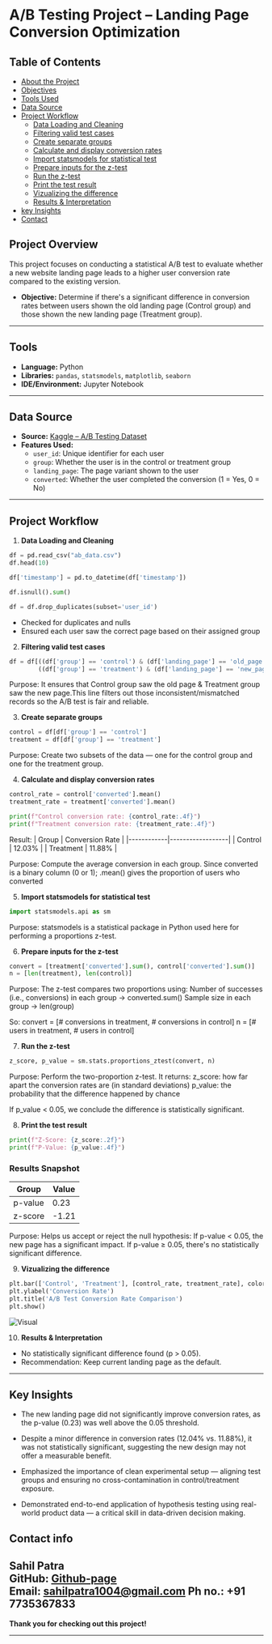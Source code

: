 #  A/B Testing Project – Landing Page Conversion Optimization


## Table of Contents
- [About the Project](#about-the-project)
- [Objectives](#Objectives)
- [Tools Used](#Tools)
- [Data Source](#data-source)
- [Project Workflow](#Project-Workflow)
  - [Data Loading and Cleaning](Data-Loading-and-cleaning)
  - [Filtering valid test cases](Filtering-valid-test-cases)
  - [Create separate groups](Create-separate-groups)
  - [Calculate and display conversion rates](Calculate-and-display-conversion-rates)
  - [Import statsmodels for statistical test](Import-statsmodels-for-statistical-test)
  - [Prepare inputs for the z-test](Prepare-inputs-for-the-z-test)
  - [Run the z-test](Run-the-z-test)
  - [Print the test result](Print-the-test-result)
  - [Vizualizing the difference](Vizualizing-the-difference)
  - [Results & Interpretation](Results-&-Interpretation)
- [key Insights](#Key-Insights)
- [Contact](#Contact)


##  Project Overview

This project focuses on conducting a statistical A/B test to evaluate whether a new website landing page leads to a higher user conversion rate compared to the existing version.
- **Objective:** Determine if there's a significant difference in conversion rates between users shown the old landing page (Control group) and those shown the new landing page (Treatment group).

---

##  Tools

- **Language:** Python
- **Libraries:** `pandas`, `statsmodels`, `matplotlib`, `seaborn`
- **IDE/Environment:** Jupyter Notebook
 
---

##  Data Source

- **Source:** [Kaggle – A/B Testing Dataset](https://www.kaggle.com/datasets/zhangluyuan/ab-testing)
- **Features Used:**
  - `user_id`: Unique identifier for each user
  - `group`: Whether the user is in the control or treatment group
  - `landing_page`: The page variant shown to the user
  - `converted`: Whether the user completed the conversion (1 = Yes, 0 = No)
 
---

##  Project Workflow

1. **Data Loading and Cleaning**
```python
df = pd.read_csv("ab_data.csv")
df.head(10)

df['timestamp'] = pd.to_datetime(df['timestamp'])

df.isnull().sum()

df = df.drop_duplicates(subset='user_id')
```
   - Checked for duplicates and nulls
   - Ensured each user saw the correct page based on their assigned group

2. **Filtering valid test cases**
```python
df = df[((df['group'] == 'control') & (df['landing_page'] == 'old_page')) |
        ((df['group'] == 'treatment') & (df['landing_page'] == 'new_page'))]
```
Purpose:
It ensures that Control group saw the old page & Treatment group saw the new page.This line filters out those inconsistent/mismatched records so the A/B test is fair and reliable.


3. **Create separate groups**
```python
control = df[df['group'] == 'control']
treatment = df[df['group'] == 'treatment']
```
Purpose:
Create two subsets of the data — one for the control group and one for the treatment group.

4. **Calculate and display conversion rates**
```python
control_rate = control['converted'].mean()
treatment_rate = treatment['converted'].mean()

print(f"Control conversion rate: {control_rate:.4f}")
print(f"Treatment conversion rate: {treatment_rate:.4f}")
```
Result:
| Group      | Conversion Rate |
|------------|------------------|
| Control    | 12.03%           |
| Treatment  | 11.88%           |

Purpose:
Compute the average conversion in each group. Since converted is a binary column (0 or 1); .mean() gives the proportion of users who converted

5. **Import statsmodels for statistical test**
```python
import statsmodels.api as sm
```
Purpose:
statsmodels is a statistical package in Python used here for performing a proportions z-test.

6. **Prepare inputs for the z-test**
```python
convert = [treatment['converted'].sum(), control['converted'].sum()]
n = [len(treatment), len(control)]
```
Purpose:
The z-test compares two proportions using:
Number of successes (i.e., conversions) in each group → converted.sum()
Sample size in each group → len(group)

So: convert = [# conversions in treatment, # conversions in control]
n = [# users in treatment, # users in control]

7. **Run the z-test**
```python
z_score, p_value = sm.stats.proportions_ztest(convert, n)
```
Purpose:
Perform the two-proportion z-test. It returns:
z_score: how far apart the conversion rates are (in standard deviations)
p_value: the probability that the difference happened by chance

If p_value < 0.05, we conclude the difference is statistically significant.

8. **Print the test result**
```python
print(f"Z-Score: {z_score:.2f}")
print(f"P-Value: {p_value:.4f}")
```
### Results Snapshot

| Group      | Value |
|------------|------------------|
| p-value    | 0.23             |
| z-score    | -1.21            |

Purpose:
Helps us accept or reject the null hypothesis:
If p-value < 0.05, the new page has a significant impact.
If p-value ≥ 0.05, there's no statistically significant difference.

9. **Vizualizing the difference**
```python
plt.bar(['Control', 'Treatment'], [control_rate, treatment_rate], color=['blue', 'orange'])
plt.ylabel('Conversion Rate')
plt.title('A/B Test Conversion Rate Comparison')
plt.show()
```
![Visual](assets/Screenshots/Com_Res.png)

10. **Results & Interpretation**
   - No statistically significant difference found (p > 0.05).
   - Recommendation: Keep current landing page as the default.
     
---

## **Key Insights**

- The new landing page did not significantly improve conversion rates, as the p-value (0.23) was well above the 0.05 threshold.

- Despite a minor difference in conversion rates (12.04% vs. 11.88%), it was not statistically significant, suggesting the new design may not offer a measurable benefit.

- Emphasized the importance of clean experimental setup — aligning test groups and ensuring no cross-contamination in control/treatment exposure.

- Demonstrated end-to-end application of hypothesis testing using real-world product data — a critical skill in data-driven decision making.

## **Contact info**
**Sahil Patra**  
GitHub: [Github-page](https://github.com/Sahil-Patra)  
Email: sahilpatra1004@gmail.com
Ph no.: +91 7735367833
---

**Thank you for checking out this project!** 


---
